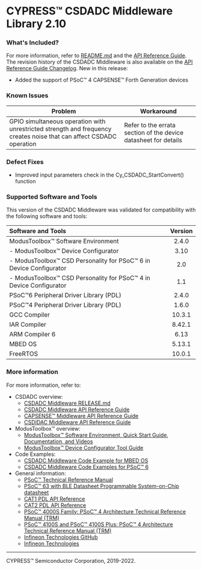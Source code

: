 # CYPRESS™ CSDADC Middleware Library 2.10

### What's Included?

For more information, refer to [README.md](./README.md) and the [API Reference Guide](https://infineon.github.io/csdadc/csdadc_api_reference_manual/html/index.html).
The revision history of the CSDADC Middleware is also available on the [API Reference Guide Changelog](https://infineon.github.io/csdadc/csdadc_api_reference_manual/html/index.html#group_csdadc_changelog).
New in this release:
* Added the support of PSoC™ 4 CAPSENSE™ Forth Generation devices

### Known Issues
| Problem | Workaround |
| ------- | ---------- |
| GPIO simultaneous operation with unrestricted strength and frequency creates noise that can affect CSDADC operation | Refer to the errata section of the device datasheet for details |

### Defect Fixes
* Improved input parameters check in the Cy_CSDADC_StartConvert() function

### Supported Software and Tools
This version of the CSDADC Middleware was validated for compatibility with the following software and tools:

| Software and Tools                                                   | Version |
| :---                                                                 | :----:  |
| ModusToolbox™ Software Environment                                   | 2.4.0   |
| - ModusToolbox™ Device Configurator                                  | 3.10    |
| - ModusToolbox™ CSD Personality  for PSoC™ 6 in Device Configurator  | 2.0     |
| - ModusToolbox™ CSD Personality  for PSoC™ 4 in Device Configurator  | 1.1     |
| PSoC™6 Peripheral Driver Library (PDL)                               | 2.4.0   |
| PSoC™4 Peripheral Driver Library (PDL)                               | 1.6.0   |
| GCC Compiler                                                         | 10.3.1  |
| IAR Compiler                                                         | 8.42.1  |
| ARM Compiler 6                                                       | 6.13    |
| MBED OS                                                              | 5.13.1  |
| FreeRTOS                                                             | 10.0.1  |

### More information
For more information, refer to:
* CSDADC overview:
  * [CSDADC Middleware RELEASE.md](./RELEASE.md)
  * [CSDADC Middleware API Reference Guide](https://infineon.github.io/csdadc/csdadc_api_reference_manual/html/index.html)
  * [CAPSENSE™ Middleware API Reference Guide](https://infineon.github.io/capsense/capsense_api_reference_manual/html/index.html)
  * [CSDIDAC Middleware API Reference Guide](https://infineon.github.io/csdidac/csdidac_api_reference_manual/html/index.html)
* ModusToolbox™ overview:
  * [ModusToolbox™ Software Environment, Quick Start Guide, Documentation, and Videos](https://www.infineon.com/cms/en/design-support/tools/sdk/modustoolbox-software/)
  * [ModusToolbox™ Device Configurator Tool Guide](https://documentation.infineon.com/html/modustoolbox-software/en/latest/tool-guide/ModusToolbox_Device_Configurator_Guide.html)
* Code Examples:
  * [CSDADC Middleware Code Example for MBED OS](https://github.com/Infineon/mbed-os-example-csdadc)
  * [CSDADC Middleware Code Examples for PSoC™ 6](https://github.com/Infineon/mtb-example-psoc6-csdadc)
* General information:
  * [PSoC™ Technical Reference Manual](https://www.infineon.com/cms/en/search.html#!term=PSoC%20Architecture%20Technical%20Reference%20Manual&view=downloads)
  * [PSoC™ 63 with BLE Datasheet Programmable System-on-Chip datasheet](http://www.cypress.com/ds218787)
  * [CAT1 PDL API Reference](https://infineon.github.io/mtb-pdl-cat1/pdl_api_reference_manual/html/index.html)
  * [CAT2 PDL API Reference](https://infineon.github.io/mtb-pdl-cat2/pdl_api_reference_manual/html/index.html)
  * [PSoC™ 4000S Family: PSoC™ 4 Architecture Technical Reference Manual (TRM)](https://www.infineon.com/dgdl/Infineon-PSoC_4000S_Family_PSoC_4_Architecture_Technical_Reference_Manual_(TRM)-AdditionalTechnicalInformation-v04_00-EN.pdf?fileId=8ac78c8c7d0d8da4017d0f915c737eb7)
  * [PSoC™ 4100S and PSoC™ 4100S Plus: PSoC™ 4 Architecture Technical Reference Manual (TRM)](https://www.infineon.com/dgdl/Infineon-PSoC_4100S_and_PSoC_4100S_Plus_PSoC_4_Architecture_TRM-AdditionalTechnicalInformation-v12_00-EN.pdf?fileId=8ac78c8c7d0d8da4017d0f9433460188)
  * [Infineon Technologies GitHub](https://github.com/Infineon)
  * [Infineon Technologies](http://www.infineon.com)

---
CYPRESS™ Semiconductor Corporation, 2019-2022.
